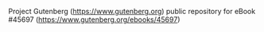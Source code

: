 Project Gutenberg (https://www.gutenberg.org) public repository for eBook #45697 (https://www.gutenberg.org/ebooks/45697)

